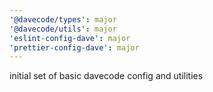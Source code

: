 ```yaml
---
'@davecode/types': major
'@davecode/utils': major
'eslint-config-dave': major
'prettier-config-dave': major
---
```


initial set of basic davecode config and utilities
